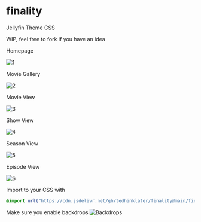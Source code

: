 # finality
Jellyfin Theme CSS

WIP, feel free to fork if you have an idea

Homepage

![1](https://i.imgur.com/yibHeFG.png)

Movie Gallery

![2](https://i.imgur.com/ewxpylm.png)

Movie View

![3](https://i.imgur.com/rUIB6Ly.png)

Show View

![4](https://i.imgur.com/zgfQBv3.png)

Season View

![5](https://i.imgur.com/pQDdYWk.png)

Episode View

![6](https://i.imgur.com/lQhgX72.png)

Import to your CSS with

```css
@import url("https://cdn.jsdelivr.net/gh/tedhinklater/finality@main/finality.css");

```
Make sure you enable backdrops
![Backdrops](https://i.imgur.com/18D9IO3.png)
